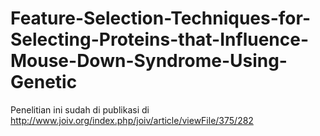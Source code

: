 # Feature-Selection-Techniques-for-Selecting-Proteins-that-Influence-Mouse-Down-Syndrome-Using-Genetic

Penelitian ini sudah di publikasi di http://www.joiv.org/index.php/joiv/article/viewFile/375/282
